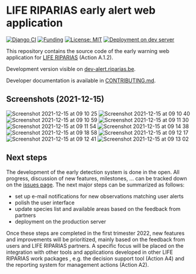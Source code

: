 # LIFE RIPARIAS early alert web application

<!-- badges: start -->
[![Django CI](https://github.com/riparias/early-warning-webapp/actions/workflows/django_tests.yml/badge.svg)](https://github.com/riparias/early-warning-webapp/actions/workflows/django_tests.yml)
[![Funding](https://img.shields.io/static/v1?label=powered+by&message=LIFE+RIPARIAS&labelColor=323232&color=00a58d)](https://www.riparias.be/)
[![License: MIT](https://img.shields.io/badge/License-MIT-yellow.svg)](https://opensource.org/licenses/MIT)
[![Deployment on dev server](https://github.com/riparias/early-warning-webapp/actions/workflows/deploy_dev_server.yml/badge.svg)](https://github.com/riparias/early-warning-webapp/actions/workflows/deploy_dev_server.yml)
<!-- badges: end -->

This repository contains the source code of the early warning web application for [LIFE RIPARIAS](https://www.riparias.be/) (Action A.1.2).

Development version visible on [dev-alert.riparias.be](http://dev-alert.riparias.be/).

Developer documentation is available in [CONTRIBUTING.md](CONTRIBUTING.md).

## Screenshots (2021-12-15)
![Screenshot 2021-12-15 at 09 10 25](https://user-images.githubusercontent.com/386387/146151336-b4903222-5409-41ee-8e8c-6fe71c15dce2.png)
![Screenshot 2021-12-15 at 09 10 40](https://user-images.githubusercontent.com/386387/146151347-b57d0bfb-9733-403b-8fb1-267cd2a192fd.png)
![Screenshot 2021-12-15 at 09 10 59](https://user-images.githubusercontent.com/386387/146151441-767b2111-de08-495f-8b77-ad0c876dfdbc.png)
![Screenshot 2021-12-15 at 09 11 30](https://user-images.githubusercontent.com/386387/146151474-088c81b5-33a3-4864-a5d4-b6df7436002f.png)
![Screenshot 2021-12-15 at 09 11 54](https://user-images.githubusercontent.com/386387/146151489-1a0b7a31-a8e3-4fb4-bc8c-23413e488b91.png)
![Screenshot 2021-12-15 at 09 14 38](https://user-images.githubusercontent.com/386387/146151573-8d28d482-ec7d-4dd3-8ee8-e71a66877974.png)
![Screenshot 2021-12-15 at 09 18 58](https://user-images.githubusercontent.com/386387/146151579-ac6dee72-3a51-49bd-9d7b-6b6f114d3236.png)
![Screenshot 2021-12-15 at 09 12 17](https://user-images.githubusercontent.com/386387/146151509-4259f981-9a7e-403f-a7b1-7fb986b794e4.png)
![Screenshot 2021-12-15 at 09 12 41](https://user-images.githubusercontent.com/386387/146151514-ff5d4067-68cc-480e-9ffe-165065fd2ebd.png)
![Screenshot 2021-12-15 at 09 13 02](https://user-images.githubusercontent.com/386387/146151541-9abb2b86-6d3b-462e-932f-40889d39567e.png)


## Next steps

The development of the early detection system is done in the open. All progress, discussion of new features, milestones, ... can be tracked down on the [issues page](https://github.com/riparias/early-warning-webapp/issues). 
The next major steps can be summarized as follows:
-	set up e-mail notifications for new observations matching user alerts
-	polish the user interface
-	update species list and available areas based on the feedback from partners
-	deployment on the production server

Once these steps are completed in the first trimester 2022, new features and improvements will be prioritized, mainly based on the feedback from users and LIFE RIPARIAS partners. 
A specific focus will be placed on the integration with other tools and applications developed in other LIFE RIPARIAS work packages , e.g. the decision support tool (Action A4) and the reporting system for management actions (Action A2).

